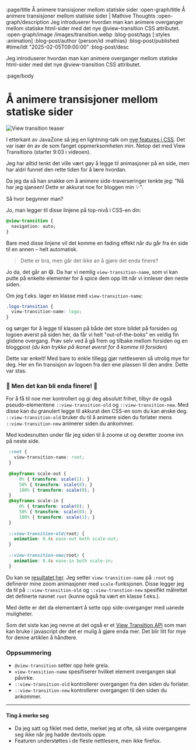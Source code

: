 :page/title Å animere transisjoner mellom statiske sider
:open-graph/title Å animere transisjoner mellom statiske sider | Mathive Thoughts
:open-graph/description Jeg introduserer hvordan man kan animere overganger mellom statiske html-sider
med det nye @view-transition CSS attributet.
:open-graph/image /images/transition.webp
:blog-post/tags [:styles :animation]
:blog-post/author {person/id :mathias}
:blog-post/published #time/ldt "2025-02-05T09:00:00"
:blog-post/desc

Jeg introduserer hvordan man kan animere overganger mellom statiske html-sider
med det nye @view-transition CSS attributet.

:page/body

# Å animere transisjoner mellom statiske sider

<img src="/images/transition.webp" alt="View transition teaser">

I etterkant av JavaZone så jeg en lightning-talk om [nye features i
CSS](https://2024.javazone.no/program/34839cbc-fa7c-4450-b0ae-cd13f43dd86b). Det
var især én av de som fanget oppmerksomheten min. Netop det med View Transitions
(starter 9:03 i videoen).

Jeg har alltid tenkt det ville vært gøy å legge til animasjoner på en side, men
har aldri funnet den rette tiden for å lære hvordan.

Da jeg da så han snakke om å animere side-traverseringer tenkte jeg: "Nå har jeg
sjansen! Dette er akkurat noe for bloggen min ✨".

Så hvor begynner man?

Jo, man legger til disse linjene på top-nivå i CSS-en din:

```css
@view-transition {
  navigation: auto;
}
```

Bare med disse linjene vil det komme en fading effekt når du går fra én side til
en annen – helt automatisk.

> Dette er bra, men går det ikke an å gjøre det enda finere?

Jo da, det går an 😄. Da har vi nemlig `view-transition-name`, som vi kan putte
på enkelte elementer for å spice dem opp litt når vi innleser den neste siden.

Om jeg f.eks. lager en klasse med `view-transition-name`:

```css
.logo-transition {
  view-transition-name: logo;
}
```

og sørger for å legge til klassen på både det store bildet på forsiden og logoen
øverst på siden her, da får vi helt "out-of-the-boks" en veldig fin glidene
overgang. Prøv selv ved å gå frem og tilbake mellom forsiden og en bloggpost
(_du kan trykke på ikonet øverst for å komme til forsiden_)

Dette var enkelt! Med bare to enkle tillegg gjør nettleseren så utrolig mye for
deg. Her en fin transisjon av logoen fra den ene plassen til den andre. Dette
var stas.

### 🚀 Men det kan bli enda finere! 🚀

For å få til noe mer kontrollert og gi deg absolutt frihet, tilbyr de også
pseudo-elementene `::view-transition-old` og `::view-transition-new`. Med disse
kan du granulert legge til akkurat den CSS-en som du kan ønske deg.
`::view-transition-old` bruker du til å animere siden du forlater mens
`::view-transition-new` animerer siden du ankommer.

Med kodesnutten under får jeg siden til å zoome ut og deretter zoome inn på
neste side.

```css
 :root {
   view-transition-name: root;
 }
 
 @keyframes scale-out {
     0% { transform: scale(1); }
     50% { transform: scale(0); }
     100% { transform: scale(0); }
 }
 @keyframes scale-in {
     0% { transform: scale(0); }
     50% { transform: scale(0); }
     100% { transform: scale(1); }
 }
 
 ::view-transition-old(root) {
   animation: 0.4s ease-out both scale-out;
 }
 
 ::view-transition-new(root) {
   animation: 0.4s ease-in both scale-in;
 }
```

Du kan se [resultatet her](/view-transition-1/). Jeg setter
`view-transition-name` på `:root` og definerer mine zoom animasjoner med
`scale`-funksjonen. Disse legger jeg da til på `::view-transition-old` og
`::view-transtion-new` spesifikt målrettet det definerte navnet `root` (kunne
også ha vært en klasse f.eks.).

Med dette er det da elementært å sette opp side-overganger med uanede
muligheter.

Som det siste kan jeg nevne at det også er et [View Transition
API](https://developer.chrome.com/docs/web-platform/view-transitions) som man
kan bruke i javascript der det er mulig å gjøre enda mer. Det blir litt for mye
for denne artiklen å håndtere.

### Oppsummering

- `@view-transition` setter opp hele greia.
- `view-transition-name` spesifiserer hvilket element overgangen skal påvirke.
- `::view-transition-old` kontrollerer overgangen fra den siden du forlater.
- `::view-transition-new` kontrollerer overgangen til den siden du ankommer.

---

#### Ting å merke seg

- Da jeg satt og fiklet med dette, merket jeg at ofte, så viste overgangene seg
  ikke når jeg hadde devtools oppe.
- Featuren understøttes i de fleste nettlesere, men ikke firefox.

